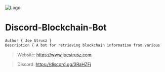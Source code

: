 ![Logo](https://www.joestrusz.com/images/logo_small.png)
# Discord-Blockchain-Bot
```css
Author { Joe Strusz }
Description { A bot for retrieving blockchain information from various explorer APIs. }
```
> Website: https://www.joestrusz.com

> Discord: https://discord.gg/3RaHZFj

